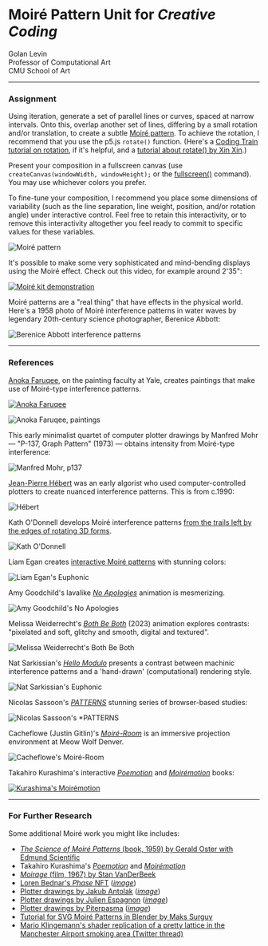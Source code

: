 # Moiré Pattern Unit for *Creative Coding*

Golan Levin<br>
Professor of Computational Art<br>
CMU School of Art

---

### Assignment

Using iteration, generate a set of parallel lines or curves, spaced at narrow intervals. Onto this, overlap another set of lines, differing by a small rotation and/or translation, to create a subtle [Moiré pattern](https://en.wikipedia.org/wiki/Moir%C3%A9_pattern). To achieve the rotation, I recommend that you use the p5.js `rotate()` function. (Here's a [Coding Train tutorial on rotation](https://www.youtube.com/watch?v=o9sgjuh-CBM), if it's helpful, and a [tutorial about rotate() by Xin Xin](https://www.youtube.com/watch?v=maTfm84mLbo).)

Present your composition in a fullscreen canvas (use `createCanvas(windowWidth, windowHeight);` or the [fullscreen()](https://p5js.org/reference/#/p5/fullscreen) command). You may use whichever colors you prefer. 

To fine-tune your composition, I recommend you place some dimensions of variability (such as the line separation, line weight, position, and/or rotation angle) under interactive control. Feel free to retain this interactivity, or to remove this interactivity altogether you feel ready to commit to specific values for these variables.

![Moiré pattern](https://raw.githubusercontent.com/golanlevin/60-212/main/openprocessing_images/moire.gif)

It's possible to make some very sophisticated and mind-bending displays using the Moiré effect. Check out this video, for example around 2'35":

[![Moiré kit demonstration](openprocessing_images/moire-kit-demo.jpg)](https://www.youtube.com/watch?v=4nn1MqCMa1M)

Moiré patterns are a "real thing" that have effects in the physical world. Here's a 1958 photo of Moiré interference patterns in water waves by legendary 20th-century science photographer, Berenice Abbott:

![Berenice Abbott interference patterns](openprocessing_images/berenice_abbott_interference.jpg)


---

### References

[Anoka Faruqee](https://www.artsy.net/artist/anoka-faruqee), on the painting faculty at Yale, creates paintings that make use of Moiré-type interference patterns. 

[![Anoka Faruqee](openprocessing_images/anoka_faruqee_video.jpg)](https://www.youtube.com/watch?v=hYn3Ou8L3o0)

![Anoka Faruqee, paintings](openprocessing_images/anoka_faruqee_moire_paintings.jpg)

This early minimalist quartet of computer plotter drawings by Manfred Mohr — "P-137, Graph Pattern" (1973) — obtains intensity from Moiré-type interference:

![Manfred Mohr, *p137*](openprocessing_images/p137_mohr_1973.png)

[Jean-Pierre Hébert](https://www.artsy.net/artist/jean-pierre-hebert) was an early algorist who used computer-controlled plotters to create nuanced interference patterns. This is from c.1990:

![Hébert](openprocessing_images/jeanpierre_hebert.jpg)

Kath O'Donnell develops Moiré interference patterns [from the trails left by the edges of rotating 3D forms](https://www.fxhash.xyz/generative/20956). 

![Kath O'Donnell](openprocessing_images/kath_odonnell_moire.png)

Liam Egan creates [interactive Moiré patterns](https://www.fxhash.xyz/generative/slug/euphonic) with stunning colors:

![Liam Egan's *Euphonic*](openprocessing_images/liam_egan_moire.gif)

Amy Goodchild's lavalike [*No Apologies*](https://foundation.app/@amygoodchild/foundation/80549) animation is mesmerizing.

![Amy Goodchild's *No Apologies*](openprocessing_images/amy_goodchild_no_apologies_moire.gif) 

Melissa Weiderrecht's [*Both Be Both*](https://superrare.com/artwork-v2/both-be-both-41921) (2023) animation explores contrasts: "pixelated and soft, glitchy and smooth, digital and textured".

![Melissa Weiderrecht's *Both Be Both*](openprocessing_images/melissa_weiderrecht_both_be_both_moire.jpg) 

Nat Sarkissian's [*Hello Modulo*](https://verse.works/collections/hello-modulo-by-nat-sarkissian) presents a contrast between machinic interference patterns and a 'hand-drawn' (computational) rendering style.

![Nat Sarkissian's *Euphonic*](openprocessing_images/nat_sarkissian_moire.jpg)

Nicolas Sassoon's [*PATTERNS*](http://www.nicolassassoon.com/PATTERNS.html) stunning series of browser-based studies:

![Nicolas Sassoon's *PATTERNS](openprocessing_images/nicolas_sassoon_moire.jpg)

Cacheflowe (Justin Gitlin)'s [*Moiré-Room*](https://cacheflowe.com/art/physical/moire-room) is an immersive projection environment at Meow Wolf Denver. 

![Cacheflowe's *Moiré-Room*](openprocessing_images/cacheflow_moire_room.jpg)

Takahiro Kurashima's interactive [*Poemotion*](https://www.lars-mueller-publishers.com/poemotion-1) and [*Moirémotion*](https://www.youtube.com/watch?v=zG5omMyxmNI) books:

[![Kurashima's *Moirémotion*](openprocessing_images/kurashima_book.jpg)](https://www.youtube.com/watch?v=zG5omMyxmNI)


---

### For Further Research

Some additional Moiré work you might like includes: 

* [*The Science of Moiré Patterns* (book, 1959) by Gerald Oster with Edmund Scientific](http://www.herocomm.com/Details/MoireStory.htm)
* Takahiro Kurashima's [*Poemotion*](https://www.lars-mueller-publishers.com/poemotion-1) and [*Moirémotion*](https://www.youtube.com/watch?v=zG5omMyxmNI)
* [*Moirage* (film, 1967) by Stan VanDerBeek](https://www.stanvanderbeekarchive.com/artists/tFzRGnN/stan-vanderbeek/eMfT1t4/stan-vanderbeek-moirage-1967/)
* [Loren Bednar's *Phase* NFT](https://opensea.io/collection/phase-by-loren-bednar) ([*image*](openprocessing_images/bednar_phase_moire.jpg))
* [Plotter drawings by Jakub Antolak](https://twitter.com/jakub_antolak/status/1680915719339352064) ([*image*](openprocessing_images/jakub_antolak_moire.jpg))
* [Plotter drawings by Julien Espagnon](https://twitter.com/Julien_Espagnon/status/1697540035451461656) ([*image*](openprocessing_images/julien_espagnon_moire_plot.jpg))
* [Plotter drawings by Piterpasma](https://twitter.com/piterpasma/status/1697568448727875941) ([*image*](openprocessing_images/piterpasma_moire_plot.jpg))
* [Tutorial for SVG Moiré Patterns in Blender by Maks Surguy](https://www.patreon.com/posts/exploring-moire-61867805)
* [Mario Klingemann's shader replication of a pretty lattice in the Manchester Airport smoking area (Twitter thread)](https://twitter.com/quasimondo/status/1132276597405495298)
